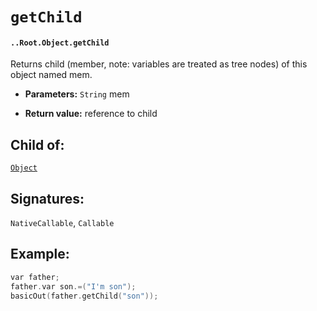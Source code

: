 # `getChild`

#### `..Root.Object.getChild`

Returns child (member, note: variables are treated as tree nodes) of this object named mem.

* **Parameters:** `String` mem

* **Return value:** reference to child

## Child of:

[`Object`](docs..Root.Object.md)

## Signatures:

`NativeCallable`, `Callable`

## Example:

```c
var father;
father.var son.=("I'm son");
basicOut(father.getChild("son"));
```